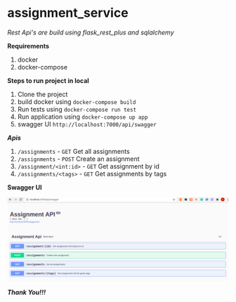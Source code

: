 # assignment_service

*Rest Api's are build using flask_rest_plus and sqlalchemy*

**Requirements**

1. docker
2. docker-compose

**Steps to run project in local**

1. Clone the project
2. build docker using ```docker-compose build```
3. Run tests using ```docker-compose run test```
4. Run application using ```docker-compose up app```
5. swagger UI ```http://localhost:7000/api/swagger```

***Apis***

1. ```/assignments``` - ```GET``` Get all assignments
2. ```/assignments``` - ```POST``` Create an assignment
3. ```/assignment/<int:id>``` - ```GET``` Get assignment by id
4. ```/assignments/<tags>``` - ```GET``` Get assignments by tags

**Swagger UI**

![](src/app/images/swagger_ui.png)

***Thank You!!!***
